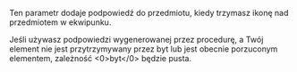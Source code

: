Ten parametr dodaje podpowiedź do przedmiotu, kiedy trzymasz ikonę nad przedmiotem w ekwipunku.

Jeśli używasz podpowiedzi wygenerowanej przez procedurę, a Twój element nie jest przytrzymywany przez byt lub jest obecnie porzuconym elementem, zależność <0>byt</0> będzie pusta.